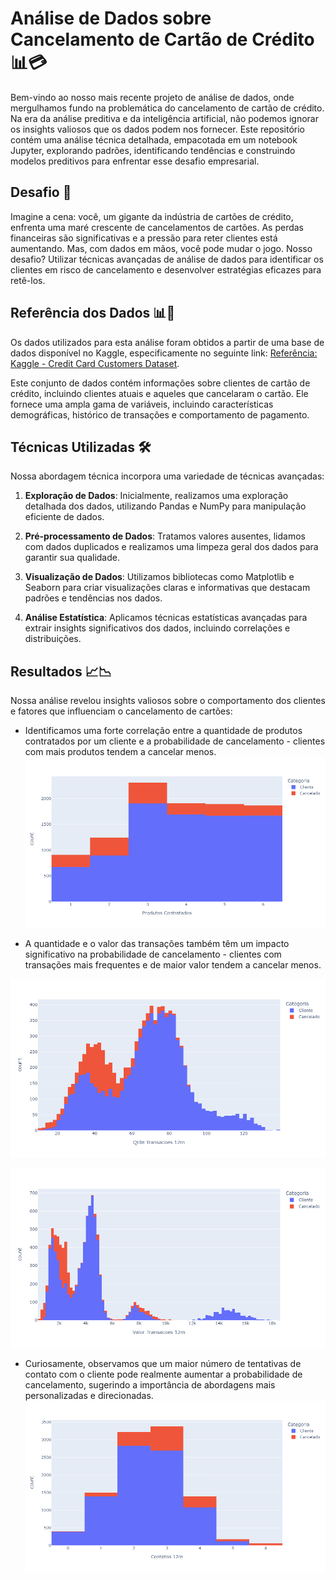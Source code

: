 
# Análise de Dados sobre Cancelamento de Cartão de Crédito 📊💳

Bem-vindo ao nosso mais recente projeto de análise de dados, onde mergulhamos fundo na problemática do cancelamento de cartão de crédito. Na era da análise preditiva e da inteligência artificial, não podemos ignorar os insights valiosos que os dados podem nos fornecer. Este repositório contém uma análise técnica detalhada, empacotada em um notebook Jupyter, explorando padrões, identificando tendências e construindo modelos preditivos para enfrentar esse desafio empresarial.

## Desafio 🎯

Imagine a cena: você, um gigante da indústria de cartões de crédito, enfrenta uma maré crescente de cancelamentos de cartões. As perdas financeiras são significativas e a pressão para reter clientes está aumentando. Mas, com dados em mãos, você pode mudar o jogo. Nosso desafio? Utilizar técnicas avançadas de análise de dados para identificar os clientes em risco de cancelamento e desenvolver estratégias eficazes para retê-los.

## Referência dos Dados 📊💾

Os dados utilizados para esta análise foram obtidos a partir de uma base de dados disponível no Kaggle, especificamente no seguinte link: [Referência: Kaggle - Credit Card Customers Dataset](https://www.kaggle.com/sakshigoyal7/credit-card-customers).

Este conjunto de dados contém informações sobre clientes de cartão de crédito, incluindo clientes atuais e aqueles que cancelaram o cartão. Ele fornece uma ampla gama de variáveis, incluindo características demográficas, histórico de transações e comportamento de pagamento.


## Técnicas Utilizadas 🛠️

Nossa abordagem técnica incorpora uma variedade de técnicas avançadas:

1. **Exploração de Dados**: Inicialmente, realizamos uma exploração detalhada dos dados, utilizando Pandas e NumPy para manipulação eficiente de dados.

2. **Pré-processamento de Dados**: Tratamos valores ausentes, lidamos com dados duplicados e realizamos uma limpeza geral dos dados para garantir sua qualidade.

3. **Visualização de Dados**: Utilizamos bibliotecas como Matplotlib e Seaborn para criar visualizações claras e informativas que destacam padrões e tendências nos dados.

4. **Análise Estatística**: Aplicamos técnicas estatísticas avançadas para extrair insights significativos dos dados, incluindo correlações e distribuições.

## Resultados 📈📉

Nossa análise revelou insights valiosos sobre o comportamento dos clientes e fatores que influenciam o cancelamento de cartões:

- Identificamos uma forte correlação entre a quantidade de produtos contratados por um cliente e a probabilidade de cancelamento - clientes com mais produtos tendem a cancelar menos.
![Texto alternativo](ProdutosContratados.png)



- A quantidade e o valor das transações também têm um impacto significativo na probabilidade de cancelamento - clientes com transações mais frequentes e de maior valor tendem a cancelar menos.

![Texto alternativo](QuantidadedeTransação.png)

![Texto alternativo](ValoresdeTransações.png)


- Curiosamente, observamos que um maior número de tentativas de contato com o cliente pode realmente aumentar a probabilidade de cancelamento, sugerindo a importância de abordagens mais personalizadas e direcionadas.
![Texto alternativo](Contatos.png)

